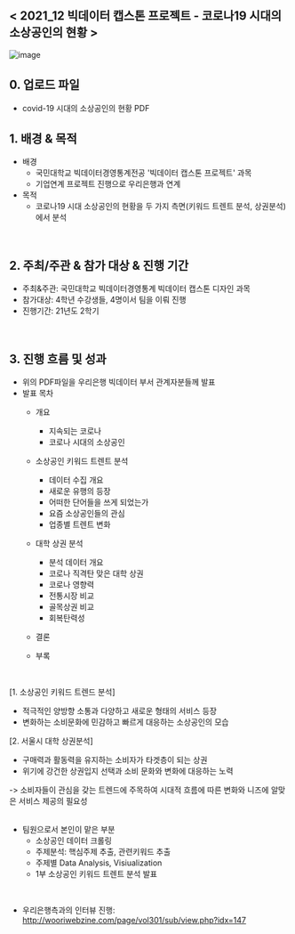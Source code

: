
 
## < 2021_12 빅데이터 캡스톤 프로젝트 - 코로나19 시대의 소상공인의 현황 >

![image](https://user-images.githubusercontent.com/55688416/152969233-c33b77ee-453d-4ff7-8af3-3b03972540c5.png)

## 0. 업로드 파일
 - covid-19 시대의 소상공인의 현황 PDF

## 1. 배경 & 목적
 - 배경
   - 국민대학교 빅데이터경영통계전공 '빅데이터 캡스톤 프로젝트' 과목
   - 기업연계 프로젝트 진행으로 우리은행과 연계
 - 목적
   - 코로나19 시대 소상공인의 현황을 두 가지 측면(키워드 트렌트 분석, 상권분석)에서 분석
<br>

## 2. 주최/주관 & 참가 대상 & 진행 기간
 - 주최&주관: 국민대학교 빅데이터경영통계 빅데이터 캡스톤 디자인 과목
 - 참가대상: 4학년 수강생들, 4명이서 팀을 이뤄 진행
 - 진행기간: 21년도 2학기
<br>

## 3. 진행 흐름 및 성과
 - 위의 PDF파일을 우리은행 빅데이터 부서 관계자분들께 발표
 - 발표 목차
   - 개요
     - 지속되는 코로나
     - 코로나 시대의 소상공인

   - 소상공인 키워드 트렌트 분석
     - 데이터 수집 개요
     - 새로운 유행의 등장
     - 어떠한 단어들을 쓰게 되었는가
     - 요즘 소상공인들의 관심
     - 업종별 트렌트 변화

   - 대학 상권 분석
     - 분석 데이터 개요
     - 코로나 직격탄 맞은 대학 상권
     - 코로나 영향력
      - 전통시장 비교
      - 골목상권 비교
     - 회복탄력성
   - 결론
   - 부록

<br>

 
[1. 소상공인 키워드 트렌드 분석]
 - 적극적인 양방향 소통과 다양하고 새로운 형태의 서비스 등장
 - 변화하는 소비문화에 민감하고 빠르게 대응하는 소상공인의 모습

[2. 서울시 대학 상권분석]
 - 구매력과 활동력을 유지하는 소비자가 타겟층이 되는 상권
 - 위기에 강건한 상권입지 선택과 소비 문화와 변화에 대응하는 노력
 
-> 소비자들이 관심을 갖는 트렌드에 주목하여 시대적 흐름에 따른 변화와 니즈에 알맞은 서비스 제공의 필요성
<br>
<br>


 - 팀원으로서 본인이 맡은 부분
   - 소상공인 데이터 크롤링
   - 주제분석: 핵심주제 추출, 관련키워드 추출
   - 주제별 Data Analysis, Visiualization
   - 1부 소상공인 키워드 트렌트 분석 발표
<br>

 - 우리은행측과의 인터뷰 진행: http://wooriwebzine.com/page/vol301/sub/view.php?idx=147
<br>

